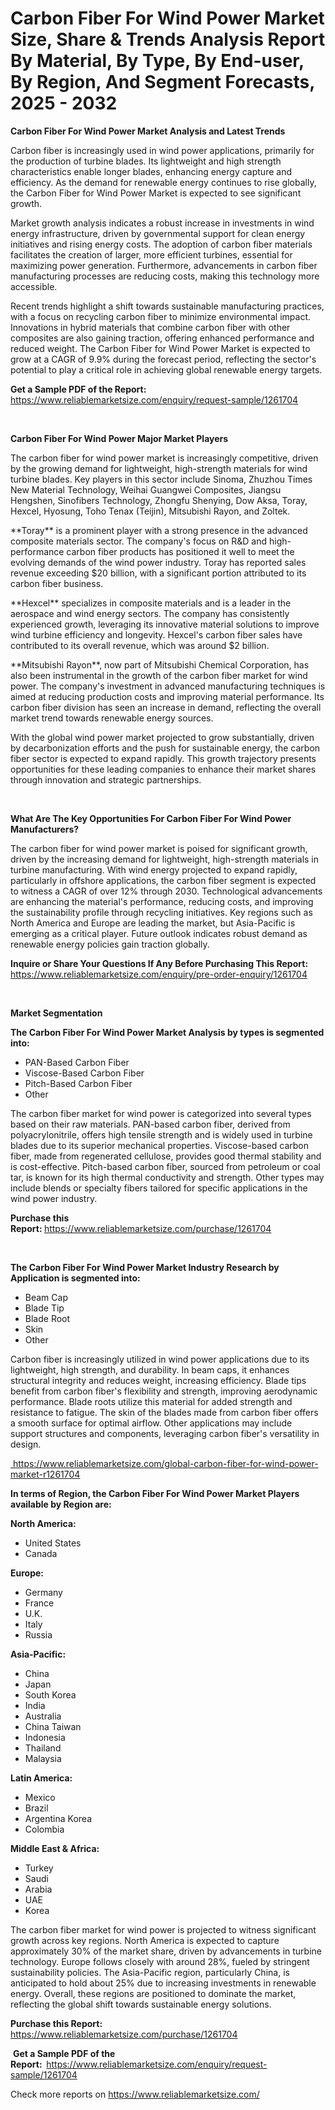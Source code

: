 <p><h1>Carbon Fiber For Wind Power Market Size, Share & Trends Analysis Report By Material, By Type, By End-user, By Region, And Segment Forecasts, 2025 - 2032</h1></p><p><strong>Carbon Fiber For Wind Power Market Analysis and Latest Trends</strong></p>
<p><p>Carbon fiber is increasingly used in wind power applications, primarily for the production of turbine blades. Its lightweight and high strength characteristics enable longer blades, enhancing energy capture and efficiency. As the demand for renewable energy continues to rise globally, the Carbon Fiber for Wind Power Market is expected to see significant growth.</p><p>Market growth analysis indicates a robust increase in investments in wind energy infrastructure, driven by governmental support for clean energy initiatives and rising energy costs. The adoption of carbon fiber materials facilitates the creation of larger, more efficient turbines, essential for maximizing power generation. Furthermore, advancements in carbon fiber manufacturing processes are reducing costs, making this technology more accessible.</p><p>Recent trends highlight a shift towards sustainable manufacturing practices, with a focus on recycling carbon fiber to minimize environmental impact. Innovations in hybrid materials that combine carbon fiber with other composites are also gaining traction, offering enhanced performance and reduced weight. The Carbon Fiber for Wind Power Market is expected to grow at a CAGR of 9.9% during the forecast period, reflecting the sector's potential to play a critical role in achieving global renewable energy targets.</p></p>
<p><strong>Get a Sample PDF of the Report:&nbsp;</strong> <a href="https://www.reliablemarketsize.com/enquiry/request-sample/1261704?utm_campaign=1133&utm_medium=2&utm_source=Github&utm_content=ia&utm_term=02022025&utm_id=carbon-fiber-for-wind-power">https://www.reliablemarketsize.com/enquiry/request-sample/1261704</a></p>
<p>&nbsp;</p>
<p><strong>Carbon Fiber For Wind Power Major Market Players</strong></p>
<p><p>The carbon fiber for wind power market is increasingly competitive, driven by the growing demand for lightweight, high-strength materials for wind turbine blades. Key players in this sector include Sinoma, Zhuzhou Times New Material Technology, Weihai Guangwei Composites, Jiangsu Hengshen, Sinofibers Technology, Zhongfu Shenying, Dow Aksa, Toray, Hexcel, Hyosung, Toho Tenax (Teijin), Mitsubishi Rayon, and Zoltek.</p><p>**Toray** is a prominent player with a strong presence in the advanced composite materials sector. The company's focus on R&D and high-performance carbon fiber products has positioned it well to meet the evolving demands of the wind power industry. Toray has reported sales revenue exceeding $20 billion, with a significant portion attributed to its carbon fiber business.</p><p>**Hexcel** specializes in composite materials and is a leader in the aerospace and wind energy sectors. The company has consistently experienced growth, leveraging its innovative material solutions to improve wind turbine efficiency and longevity. Hexcel's carbon fiber sales have contributed to its overall revenue, which was around $2 billion.</p><p>**Mitsubishi Rayon**, now part of Mitsubishi Chemical Corporation, has also been instrumental in the growth of the carbon fiber market for wind power. The company's investment in advanced manufacturing techniques is aimed at reducing production costs and improving material performance. Its carbon fiber division has seen an increase in demand, reflecting the overall market trend towards renewable energy sources.</p><p>With the global wind power market projected to grow substantially, driven by decarbonization efforts and the push for sustainable energy, the carbon fiber sector is expected to expand rapidly. This growth trajectory presents opportunities for these leading companies to enhance their market shares through innovation and strategic partnerships.</p></p>
<p>&nbsp;</p>
<p><strong>What Are The Key Opportunities For Carbon Fiber For Wind Power Manufacturers?</strong></p>
<p><p>The carbon fiber for wind power market is poised for significant growth, driven by the increasing demand for lightweight, high-strength materials in turbine manufacturing. With wind energy projected to expand rapidly, particularly in offshore applications, the carbon fiber segment is expected to witness a CAGR of over 12% through 2030. Technological advancements are enhancing the material's performance, reducing costs, and improving the sustainability profile through recycling initiatives. Key regions such as North America and Europe are leading the market, but Asia-Pacific is emerging as a critical player. Future outlook indicates robust demand as renewable energy policies gain traction globally.</p></p>
<p><strong>Inquire or Share Your Questions If Any Before Purchasing This Report:</strong> <a href="https://www.reliablemarketsize.com/enquiry/pre-order-enquiry/1261704?utm_campaign=1133&utm_medium=2&utm_source=Github&utm_content=ia&utm_term=02022025&utm_id=carbon-fiber-for-wind-power">https://www.reliablemarketsize.com/enquiry/pre-order-enquiry/1261704</a></p>
<p>&nbsp;</p>
<p><strong>Market Segmentation</strong></p>
<p><strong>The Carbon Fiber For Wind Power Market Analysis by types is segmented into:</strong></p>
<p><ul><li>PAN-Based Carbon Fiber</li><li>Viscose-Based Carbon Fiber</li><li>Pitch-Based Carbon Fiber</li><li>Other</li></ul></p>
<p><p>The carbon fiber market for wind power is categorized into several types based on their raw materials. PAN-based carbon fiber, derived from polyacrylonitrile, offers high tensile strength and is widely used in turbine blades due to its superior mechanical properties. Viscose-based carbon fiber, made from regenerated cellulose, provides good thermal stability and is cost-effective. Pitch-based carbon fiber, sourced from petroleum or coal tar, is known for its high thermal conductivity and strength. Other types may include blends or specialty fibers tailored for specific applications in the wind power industry.</p></p>
<p><strong>Purchase this Report:&nbsp;</strong><a href="https://www.reliablemarketsize.com/purchase/1261704?utm_campaign=1133&utm_medium=2&utm_source=Github&utm_content=ia&utm_term=02022025&utm_id=carbon-fiber-for-wind-power">https://www.reliablemarketsize.com/purchase/1261704</a></p>
<p>&nbsp;</p>
<p><strong>The Carbon Fiber For Wind Power Market Industry Research by Application is segmented into:</strong></p>
<p><ul><li>Beam Cap</li><li>Blade Tip</li><li>Blade Root</li><li>Skin</li><li>Other</li></ul></p>
<p><p>Carbon fiber is increasingly utilized in wind power applications due to its lightweight, high strength, and durability. In beam caps, it enhances structural integrity and reduces weight, increasing efficiency. Blade tips benefit from carbon fiber's flexibility and strength, improving aerodynamic performance. Blade roots utilize this material for added strength and resistance to fatigue. The skin of the blades made from carbon fiber offers a smooth surface for optimal airflow. Other applications may include support structures and components, leveraging carbon fiber's versatility in design.</p></p>
<p><a href="https://www.reliablemarketsize.com/global-carbon-fiber-for-wind-power-market-r1261704?utm_campaign=1133&utm_medium=2&utm_source=Github&utm_content=ia&utm_term=02022025&utm_id=carbon-fiber-for-wind-power">&nbsp;https://www.reliablemarketsize.com/global-carbon-fiber-for-wind-power-market-r1261704</a></p>
<p><strong>In terms of Region, the Carbon Fiber For Wind Power Market Players available by Region are:</strong></p>
<p>
    <p> <strong> North America: </strong>
        <ul>
            <li>United States</li>
            <li>Canada</li>
        </ul>
        </p> 
    <p> <strong> Europe: </strong>
        <ul>
            <li>Germany</li>
            <li>France</li>
            <li>U.K.</li>
            <li>Italy</li>
            <li>Russia</li>
        </ul>
        </p> 
    <p> <strong> Asia-Pacific: </strong>
        <ul>
            <li>China</li>
            <li>Japan</li>
            <li>South Korea</li>
            <li>India</li>
            <li>Australia</li>
            <li>China Taiwan</li>
            <li>Indonesia</li>
            <li>Thailand</li>
            <li>Malaysia</li>
        </ul>
        </p> 
    <p> <strong> Latin America: </strong>
        <ul>
            <li>Mexico</li>
            <li>Brazil</li>
            <li>Argentina Korea</li>
            <li>Colombia</li>
        </ul>
        </p> 
    <p> <strong> Middle East & Africa: </strong>
        <ul>
            <li>Turkey</li>
            <li>Saudi</li>
            <li>Arabia</li>
            <li>UAE</li>
            <li>Korea</li>
        </ul>
    </p>
    </p>
<p><p>The carbon fiber market for wind power is projected to witness significant growth across key regions. North America is expected to capture approximately 30% of the market share, driven by advancements in turbine technology. Europe follows closely with around 28%, fueled by stringent sustainability policies. The Asia-Pacific region, particularly China, is anticipated to hold about 25% due to increasing investments in renewable energy. Overall, these regions are positioned to dominate the market, reflecting the global shift towards sustainable energy solutions.</p></p>
<p><strong>Purchase this Report: </strong><a href="https://www.reliablemarketsize.com/purchase/1261704?utm_campaign=1133&utm_medium=2&utm_source=Github&utm_content=ia&utm_term=02022025&utm_id=carbon-fiber-for-wind-power">https://www.reliablemarketsize.com/purchase/1261704</a></p>
<p>&nbsp;<strong>Get a Sample PDF of the Report:&nbsp;&nbsp;</strong><a href="https://www.reliablemarketsize.com/enquiry/request-sample/1261704?utm_campaign=1133&utm_medium=2&utm_source=Github&utm_content=ia&utm_term=02022025&utm_id=carbon-fiber-for-wind-power">https://www.reliablemarketsize.com/enquiry/request-sample/1261704</a></p>
<p><strong></strong></p>
<p>Check more reports on <a href="https://www.reliablemarketsize.com/?utm_campaign=1133&utm_medium=2&utm_source=Github&utm_content=ia&utm_term=02022025&utm_id=carbon-fiber-for-wind-power">https://www.reliablemarketsize.com/</a></p>